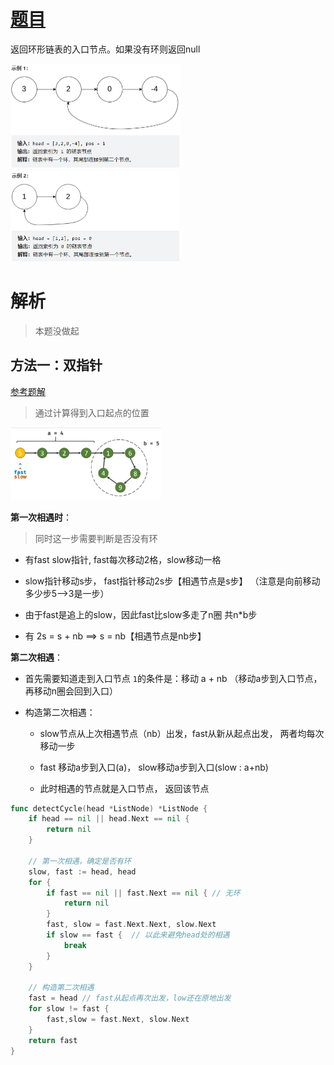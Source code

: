 

# [题目](https://leetcode-cn.com/problems/linked-list-cycle-ii/)

返回环形链表的入口节点。如果没有环则返回null

<img src="pic/%5Bclass%5D%E7%8E%AF%E5%BD%A2%E9%93%BE%E8%A1%A82.assets/image-20220401182459563.png" alt="image-20220401182459563" style="zoom:50%;" />

<img src="pic/%5Bclass%5D%E7%8E%AF%E5%BD%A2%E9%93%BE%E8%A1%A82.assets/image-20220401182509997.png" alt="image-20220401182509997" style="zoom:50%;" />

# 解析

> 本题没做起

## 方法一：双指针

[参考题解](https://leetcode-cn.com/problems/linked-list-cycle-ii/solution/linked-list-cycle-ii-kuai-man-zhi-zhen-shuang-zhi-/)

> 通过计算得到入口起点的位置

<img src="pic/%5Bclass%5D%E7%8E%AF%E5%BD%A2%E9%93%BE%E8%A1%A82.assets/image-20220401180846523.png" alt="image-20220401180846523" style="zoom: 33%;" />





**第一次相遇时**：

> 同时这一步需要判断是否没有环

- 有fast slow指针, fast每次移动2格，slow移动一格

- slow指针移动s步， fast指针移动2s步【相遇节点是s步】 （注意是向前移动多少步5-->3是一步）
- 由于fast是追上的slow，因此fast比slow多走了n圈 共n*b步
- 有  2s = s + nb  ==>  s = nb【相遇节点是nb步】



**第二次相遇**：

- 首先需要知道走到入口节点 `1`的条件是：移动 a + nb （移动a步到入口节点，再移动n圈会回到入口）

- 构造第二次相遇：

   - slow节点从上次相遇节点（nb）出发，fast从新从起点出发， 两者均每次移动一步
   - fast 移动a步到入口(a)， slow移动a步到入口(slow : a+nb)

   - 此时相遇的节点就是入口节点， 返回该节点

```go
func detectCycle(head *ListNode) *ListNode {
    if head == nil || head.Next == nil {
        return nil
    }

    // 第一次相遇，确定是否有环
    slow, fast := head, head
    for {
        if fast == nil || fast.Next == nil { // 无环
            return nil
        }
        fast, slow = fast.Next.Next, slow.Next
        if slow == fast {  // 以此来避免head处的相遇
            break
        }
    }

    // 构造第二次相遇
    fast = head // fast从起点再次出发，low还在原地出发
    for slow != fast {
        fast,slow = fast.Next, slow.Next
    }
    return fast
}
```

